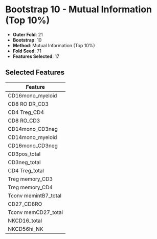 # Bootstrap 10 - Mutual Information (Top 10%)

- **Outer Fold**: 21
- **Bootstrap**: 10
- **Method**: Mutual Information (Top 10%)
- **Fold Seed**: 71
- **Features Selected**: 17

## Selected Features

| Feature |
|---------|
| CD16mono_myeloid |
| CD8 RO DR_CD3 |
| CD4 Treg_CD4 |
| CD8 RO_CD3 |
| CD14mono_CD3neg |
| CD14mono_myeloid |
| CD16mono_CD3neg |
| CD3pos_total |
| CD3neg_total |
| CD4 Treg_total |
| Treg memory_CD3 |
| Treg memory_CD4 |
| Tconv memintB7_total |
| CD27_CD8RO |
| Tconv memCD27_total |
| NKCD16_total |
| NKCD56hi_NK |
